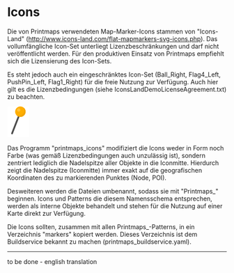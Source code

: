# Icons

Die von Printmaps verwendeten Map-Marker-Icons stammen von "Icons-Land" (http://www.icons-land.com/flat-mapmarkers-svg-icons.php).
Das vollumfängliche Icon-Set unterliegt Lizenzbeschränkungen und darf nicht veröffentlicht werden.
Für den produktiven Einsatz von Printmaps empfiehlt sich die Lizensierung des Icon-Sets.

Es steht jedoch auch ein eingeschränktes Icon-Set (Ball_Right, Flag4_Left, PushPin_Left, Flag1_Right) für die freie Nutzung zur Verfügung.
Auch hier gilt es die Lizenzbedingungen (siehe IconsLandDemoLicenseAgreement.txt) zu beachten.

![](sample-needle.png)

Das Programm "printmaps_icons" modifiziert die Icons weder in Form noch Farbe (was gemäß Lizenzbedingungen
auch unzulässig ist), sondern zentriert lediglich die Nadelspitze aller Objekte in die Iconmitte.
Hierdurch zeigt die Nadelspitze (Iconmitte) immer exakt auf die geografischen Koordinaten des zu markierenden 
Punktes (Node, POI).

Desweiteren werden die Dateien umbenannt, sodass sie mit "Printmaps_" beginnen.
Icons und Patterns die diesem Namensschema entsprechen, werden als interne Objekte behandelt
und stehen für die Nutzung auf einer Karte direkt zur Verfügung.

Die Icons sollten, zusammen mit allen Printmaps_-Patterns, in ein Verzeichnis "markers" kopiert werden.
Dieses Verzeichnis ist dem Buildservice bekannt zu machen (printmaps_buildservice.yaml).

---

to be done - english translation